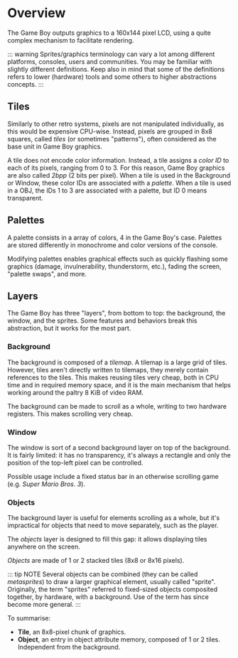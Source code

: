 
# Overview

The Game Boy outputs graphics to a 160x144 pixel LCD, using a quite complex
mechanism to facilitate rendering.

::: warning
Sprites/graphics terminology can vary a lot among different platforms, consoles, 
users and communities. You may be familiar with slightly different definitions.
Keep also in mind that some of the definitions refers to lower (hardware) tools
and some others to higher abstractions concepts.
:::

## Tiles

Similarly to other retro systems, pixels are not manipulated
individually, as this would be expensive CPU-wise. Instead, pixels are grouped
in 8x8 squares, called *tiles* (or sometimes "patterns"), often considered as
the base unit in Game Boy graphics.

A tile does not encode color information. Instead, a tile assigns a
*color ID* to each of its pixels, ranging from 0 to 3. For this reason,
Game Boy graphics are also called *2bpp* (2 bits per pixel). When a tile is used
in the Background or Window, these color IDs are associated with a *palette*. When
a tile is used in a OBJ, the IDs 1 to 3 are associated with a palette, but
ID 0 means transparent.

## Palettes

A palette consists in a array of colors, 4 in the Game Boy's case.
Palettes are stored differently in monochrome and color versions of the console.

Modifying palettes enables graphical effects such as quickly flashing some graphics (damage,
invulnerability, thunderstorm, etc.), fading the screen, "palette swaps", and more.

## Layers

The Game Boy has three "layers", from bottom to top: the background, the window,
and the sprites. Some features and behaviors break this abstraction,
but it works for the most part.

### Background

The background is composed of a *tilemap*. A tilemap is a
large grid of tiles. However, tiles aren't directly written to tilemaps,
they merely contain references to the tiles.
This makes reusing tiles very cheap, both in CPU time and in
required memory space, and it is the main mechanism that helps working around the
paltry 8 KiB of video RAM.

The background can be made to scroll as a whole, writing to two
hardware registers. This makes scrolling very cheap.

### Window

The window is sort of a second background layer on top of the background.
It is fairly limited: it has no transparency, it's always a
rectangle and only the position of the top-left pixel can be controlled.

Possible usage include a fixed status bar in an otherwise scrolling game (e.g.
*Super Mario Bros. 3*).

### Objects

The background layer is useful for elements scrolling as a whole, but
it's impractical for objects that need to move separately, such as the player.

The *objects* layer is designed to fill this gap: it allows displaying tiles anywhere
on the screen.

*Objects* are made of 1 or 2 stacked tiles (8x8 or 8x16 pixels).

::: tip NOTE
Several objects can be combined (they can be called *metasprites*) to draw
a larger graphical element, usually called "sprite". Originally, the term "sprites"
referred to fixed-sized objects composited together, by hardware, with a background.
Use of the term has since become more general.
:::

To summarise:

- **Tile**, an 8x8-pixel chunk of graphics.
- **Object**, an entry in object attribute memory, composed of 1 or 2
tiles. Independent from the background.
